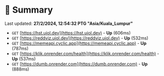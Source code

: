 # 📖 Summary
Last updated: **27/2/2024, 12:54:32 PTG "Asia/Kuala_Lumpur"**

- `GET` [https://hst.ujol.dev](https://hst.ujol.dev) - **Up** (606ms)
- `GET` [https://reddviz.ujol.dev](https://reddviz.ujol.dev) - **Up** (532ms)
- `GET` [https://memeapi.cyclic.app](https://memeapi.cyclic.app) - **Up** (787ms)
- `GET` [https://klik.onrender.com/health](https://klik.onrender.com/health) - **Up** (537ms)
- `GET` [https://dumb.onrender.com](https://dumb.onrender.com) - **Up** (888ms)
